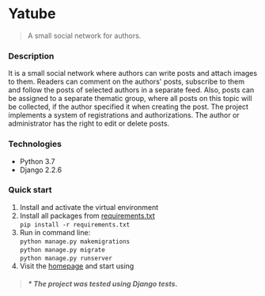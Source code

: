# Yatube
> A small social network for authors.

### Description

It is a small social network where authors can write posts and attach images to them. Readers can comment on the authors' posts, subscribe to them and follow the posts of selected authors in a separate feed. Also, posts can be assigned to a separate thematic group, where all posts on this topic will be collected, if the author specified it when creating the post. The project implements a system of registrations and authorizations. The author or administrator has the right to edit or delete posts.

### Technologies

- Python 3.7
- Django 2.2.6

### Quick start

1. Install and activate the virtual environment
2. Install all packages from [requirements.txt](https://github.com/nick-rebrik/Yatube/blob/master/requirements.txt)<br>
  ```pip install -r requirements.txt```
3. Run in command line:<br>
  ```python manage.py makemigrations```<br>
  ```python manage.py migrate```<br>
  ```python manage.py runserver```
4. Visit the [homepage](http://127.0.0.1:8000/) and start using

> #### _* The project was tested using Django tests._



